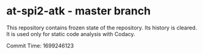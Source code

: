 # at-spi2-atk - master branch

This repository contains frozen state of the repository.
Its history is cleared. It is used only for static code
analysis with Codacy.

Commit Time: 1699246123